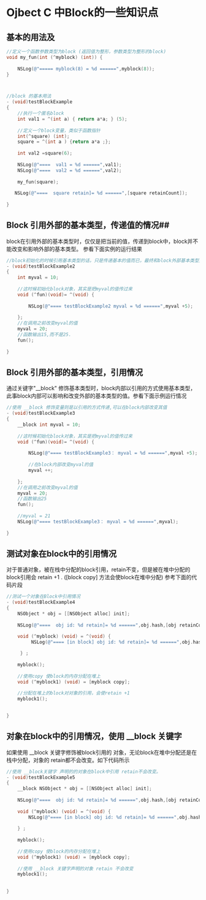 # Ojbect C 中Block的一些知识点 #

## 基本的用法及 ##
```objective-c
//定义一个函数参数类型为block (返回值为整形，参数类型为整形的block)
void my_fun(int (^myblock) (int)) {
    
    NSLog(@"===== myblock(8) = %d ======",myblock(8));
}



//block 的基本用法
- (void)testBlockExample
{
    //执行一个匿名block
    int val1 = ^(int a) { return a*a; } (5);
   
    //定义一个block变量，类似于函数指针
    int(^square) (int);
    square = ^(int a ) {return a*a ;};
        
    int val2 =square(6);
    
    NSLog(@"====  val1 = %d ======",val1);
    NSLog(@"====  val2 = %d ======",val2);
    
    my_fun(square);
    
   NSLog(@"====  square retain]= %d ======",[square retainCount]);
    
}
```
## Block 引用外部的基本类型，传递值的情况##	

block在引用外部的基本类型时，仅仅是把当前的值，传递到block中，block并不能改变和影响外部的基本类型。 参看下面实例的运行结果
```objective-c
//block初始化的时候引用基本类型的话，只是传递基本的值而已，最终和block外部基本类型没有任何关系。
- (void)testBlockExample2
{
    int myval = 10;
    
    //这时候初始化block对象，其实是把myval的值传过来
    void (^fun)(void)= ^(void) {
        
        NSLog(@"==== testBlockExample2 myval = %d ======",myval +5);
               
    };
    //在调用之前改变myval的值
    myval = 20;
    //函数输出15,而不是25.
    fun();
    
}
```
## Block 引用外部的基本类型，引用情况 ##
通过关键字"__block" 修饰基本类型时，block内部以引用的方式使用基本类型，此事block内部可以影响和改变外部的基本类型的值。参看下面示例运行情况

```objective-c
//使用 __block 修饰变量则是以引用的方式传递,可以在block内部改变其值
- (void)testBlockExample3
{
    __block int myval = 10;
    
    //这时候初始化block对象，其实是把myval的值传过来
    void (^fun)(void)= ^(void) {
        
        NSLog(@"==== testBlockExample3： myval = %d ======",myval +5);
        
        //在block内部改变myval的值
        myval ++;
        
    };
    //在调用之前改变myval的值
    myval = 20;
    //函数输出25
    fun();
    
    //myval = 21
    NSLog(@"==== testBlockExample3： myval = %d ======",myval);
   
}
```
## 测试对象在block中的引用情况 ##
对于普通对象，被在栈中分配的block引用，retain不变，但是被在堆中分配的block引用会 retain +1 . ([block copy] 方法会使block在堆中分配) 参考下面的代码片段


```objective-c
//测试一个对象在Block中引用情况
- (void)testBlockExample4
{
    NSObject * obj = [[NSObject alloc] init];
    
    NSLog(@"====  obj id: %d retain]= %d ======",obj.hash,[obj retainCount]);
    
    void (^myblock) (void) = ^(void) {
         NSLog(@"==== [in block] obj id: %d retain]= %d ======",obj.hash,[obj retainCount]);

     } ;
    
    myblock();
    
    //使用copy 使block的内存分配在堆上
    void (^myblock1) (void) = [myblock copy];
    
    //分配在堆上的block对对象的引用，会使retain +1 
    myblock1();
    

}
```
## 对象在block中的引用情况，使用 __block 关键字 ##

如果使用 __block 关键字修饰被block引用的 对象，无论block在堆中分配还是在栈中分配，对象的 retain都不会改变。如下代码所示

```objective-c
//使用 __block关键字 声明的的对象在block中引用 retain不会改变。
- (void)testBlockExample5
{
    __block NSObject * obj = [[NSObject alloc] init];
    
    NSLog(@"====  obj id: %d retain]= %d ======",obj.hash,[obj retainCount]);
    
    void (^myblock) (void) = ^(void) {
        NSLog(@"==== [in block] obj id: %d retain]= %d ======",obj.hash,[obj retainCount]);
        
    } ;
    
    myblock();
    
    //使用copy 使block的内存分配在堆上
    void (^myblock1) (void) = [myblock copy];
    
    //使用 __block 关键字声明的对象 retain 不会改变
    myblock1();
    
    
}
```



